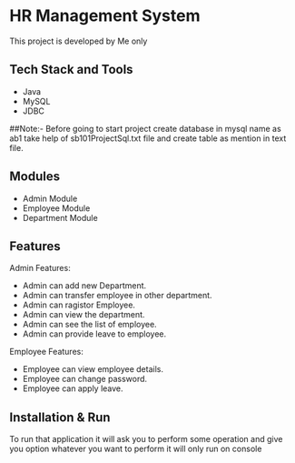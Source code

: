 # HR Management System


This project is developed by Me only


## Tech Stack and Tools
- Java
- MySQL
- JDBC

##Note:- Before going to start project create database in mysql name as ab1 take help of sb101ProjectSql.txt file and create table as mention in text file.

## Modules
- Admin Module
- Employee Module
- Department Module



## Features
Admin Features:
- Admin can add new Department.
- Admin can transfer employee in other department.
- Admin can ragistor Employee.
- Admin can view the department.
- Admin can see the list of employee.
- Admin can provide leave to employee.
 
 
Employee Features:
 - Employee can view employee details.
 - Employee can change password.
 - Employee can apply leave.
 
  
## Installation & Run
To run that application it will ask you to perform some  operation and give you option whatever you want to perform it will only run on console


